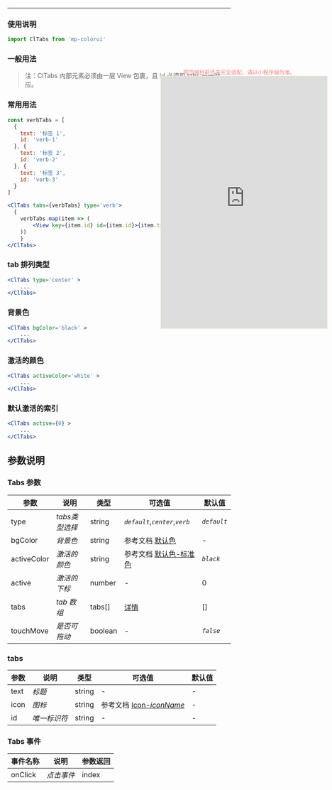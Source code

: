****

### 使用说明

```jsx
import ClTabs from 'mp-colorui'
```



### 一般用法

> 注：ClTabs 内部元素必须由一层 View 包裹，且 id 必须和 tabs 一一对应。

### 常用用法

```jsx
const verbTabs = [
  {
    text: '标签 1',
    id: 'verb-1'
  }, {
    text: '标签 2',
    id: 'verb-2'
  }, {
    text: '标签 3',
    id: 'verb-3'
  }
]

<ClTabs tabs={verbTabs} type='verb'>
  {
    verbTabs.map(item => (
    	<View key={item.id} id={item.id}>{item.text}</View>
    ))
	}
</ClTabs>
```



### tab 排列类型

```jsx
<ClTabs type='center' >
	...
</ClTabs>
```

### 背景色

```jsx
<ClTabs bgColor='black' >
	...
</ClTabs>
```

### 激活的颜色

```jsx
<ClTabs activeColor='white' >
	...
</ClTabs>
```

### 默认激活的索引

```jsx
<ClTabs active={0} >
	...
</ClTabs>
```





## 参数说明

### Tabs 参数

| 参数        | 说明           | 类型    | 可选值                                          | 默认值      |
| ----------- | -------------- | ------- | ----------------------------------------------- | ----------- |
| type        | *tabs类型选择* | string  | *`default`*,*`center`*,*`verb`*                 | *`default`* |
| bgColor     | *背景色*       | string  | 参考文档 [默认色](/home/color)                  | -           |
| activeColor | *激活的颜色*   | string  | 参考文档 [默认色-标准色](/home/color?id=标准色) | *`black`*   |
| active      | *激活的下标*   | number  | -                                               | 0           |
| tabs        | *tab 数组*     | tabs[]  | [详情](/navigate/tabs?id=tabs)                  | []          |
| touchMove   | *是否可拖动*   | boolean | -                                               | *`false`*   |



### tabs

| 参数 | 说明         | 类型   | 可选值                                             | 默认值 |
| ---- | ------------ | ------ | -------------------------------------------------- | ------ |
| text | *标题*       | string | -                                                  | -      |
| icon | *图标*       | string | 参考文档 [Icon-*iconName*](/base/icon?id=iconname) | -      |
| id   | *唯一标识符* | string | -                                                  | -      |



### Tabs 事件

| 事件名称 | 说明       | 参数返回 |
| -------- | ---------- | -------- |
| onClick  | *点击事件* | index    |


<div style="position: fixed; right:10px; top: 5%">
<div style="width: 355px; display: flex; flex-wrap: wrap; justify-content: center; align-items: center; font-size: 12px; color: lightcoral">网页端目前还未完全适配，请以小程序端为准。</div>
<iframe style="border: 1px solid antiquewhite" src="https://yinliangdream.github.io/mp-colorui-h5-demo/#/pages/components/tabs/index" height="568" width="375"></iframe>
</div>
